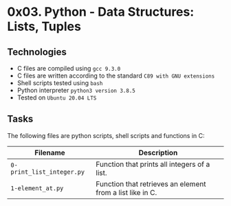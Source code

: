# 0x03. Python - Data Structures: Lists, Tuples

## Technologies
* C files are compiled using `gcc 9.3.0`
* C files are written according to the standard `C89 with GNU extensions`
* Shell scripts tested using `bash`
* Python interpreter `python3 version 3.8.5`
* Tested on `Ubuntu 20.04 LTS`

## Tasks
The following files are python scripts, shell scripts and functions in C:

| Filename | Description |
| -------- | ----------- |
| `0-print_list_integer.py` | Function that prints all integers of a list. |
| `1-element_at.py` | Function that retrieves an element from a list like in C. |
